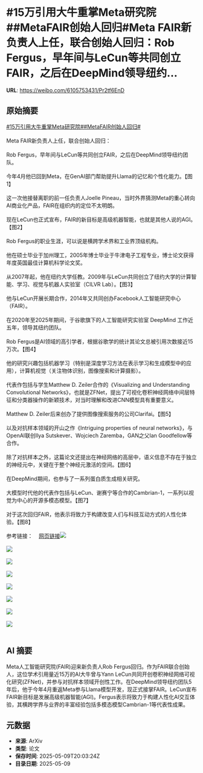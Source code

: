 # #15万引用大牛重掌Meta研究院##MetaFAIR创始人回归#Meta FAIR新负责人上任，联合创始人回归：Rob Fergus，早年间与LeCun等共同创立FAIR，之后在DeepMind领导纽约...

**URL**: https://weibo.com/6105753431/Pr2tf6EnD

## 原始摘要

<a href="https://m.weibo.cn/search?containerid=231522type%3D1%26t%3D10%26q%3D%2315%E4%B8%87%E5%BC%95%E7%94%A8%E5%A4%A7%E7%89%9B%E9%87%8D%E6%8E%8CMeta%E7%A0%94%E7%A9%B6%E9%99%A2%23&amp;extparam=%2315%E4%B8%87%E5%BC%95%E7%94%A8%E5%A4%A7%E7%89%9B%E9%87%8D%E6%8E%8CMeta%E7%A0%94%E7%A9%B6%E9%99%A2%23" data-hide=""><span class="surl-text">#15万引用大牛重掌Meta研究院#</span></a><a href="https://m.weibo.cn/search?containerid=231522type%3D1%26t%3D10%26q%3D%23MetaFAIR%E5%88%9B%E5%A7%8B%E4%BA%BA%E5%9B%9E%E5%BD%92%23&amp;extparam=%23MetaFAIR%E5%88%9B%E5%A7%8B%E4%BA%BA%E5%9B%9E%E5%BD%92%23" data-hide=""><span class="surl-text">#MetaFAIR创始人回归#</span></a><br><br>Meta FAIR新负责人上任，联合创始人回归：<br><br>Rob Fergus，早年间与LeCun等共同创立FAIR，之后在DeepMind领导纽约团队。<br><br>今年4月他已回到Meta，在GenAI部门帮助提升Llama的记忆和个性化能力。【图1】<br><br>这一次他接替离职的前一任负责人Joelle Pineau，当时外界猜测Meta的重心转向AI商业化产品，FAIR在组织内的定位不太明朗。<br><br>现在LeCun也正式宣布，FAIR的新目标是高级机器智能，也就是其他人说的AGI。【图2】<br><br>Rob Fergus的职业生涯，可以说是横跨学术界和工业界顶级机构。<br><br>他在硕士毕业于加州理工，2005年博士毕业于牛津电子工程专业，博士论文获得年度英国最佳计算机科学论文奖。<br><br>从2007年起，他在纽约大学任教。2009年与LeCun共同创立了纽约大学的计算智能、学习、视觉与机器人实验室（CILVR Lab）。【图3】<br><br>他与LeCun开展长期合作，2014年又共同创办Facebook人工智能研究中心（FAIR）。<br><br>在2020年至2025年期间，于谷歌旗下的人工智能研究实验室 DeepMind 工作近五年，领导其纽约团队。<br><br>Rob Fergus是AI领域的高引学者，根据谷歌学的统计其论文总被引用次数接近15万次。【图4】<br><br>他的研究兴趣包括机器学习（特别是深度学习方法在表示学习和生成模型中的应用），计算机视觉（关注物体识别，图像搜索和计算摄影）。<br><br>代表作包括与学生Matthew D. Zeiler合作的《Visualizing and Understanding Convolutional Networks》，也就是ZFNet，提出了可视化卷积神经网络中间层特征和分类器操作的新颖技术，对当时理解和改进CNN模型具有重要意义。<br><br>Matthew D. Zeiler后来创办了提供图像搜索服务的公司Clarifai。【图5】<br><br>以及对抗样本领域的开山之作《Intriguing properties of neural networks》，与OpenAI联创Ilya Sutskever、Wojciech Zaremba，GAN之父Ian Goodfellow等合作。<br><br>除了对抗样本之外，这篇论文还提出在神经网络的高层中，语义信息不存在于独立的神经元中，关键在于整个神经元激活的空间。【图6】<br><br>在DeepMind期间，也参与了一系列蛋白质生成相关研究。<br><br>大模型时代他的代表作包括与LeCun、谢赛宁等合作的Cambrian-1，一系列以视觉为中心的开源多模态模型。【图7】<br><br>对于这次回归FAIR，他表示将致力于构建改变人们与科技互动方式的人性化体验。【图8】<br><br>参考链接：<a href="https://weibo.cn/sinaurl?u=https%3A%2F%2Fwww.linkedin.com%2Fposts%2Frob-fergus-057808364_excited-to-share-the-news-that-im-taking-activity-7326262041453707483-f_O9%2F" data-hide=""><span class="url-icon"><img style="width: 1rem;height: 1rem" src="https://h5.sinaimg.cn/upload/2015/09/25/3/timeline_card_small_web_default.png" referrerpolicy="no-referrer"></span><span class="surl-text">网页链接</span></a><img style="" src="https://tvax2.sinaimg.cn/large/006Fd7o3gy1i19cxvmzn0j30zk0chdmt.jpg" referrerpolicy="no-referrer"><br><br><img style="" src="https://tvax1.sinaimg.cn/large/006Fd7o3gy1i19cxw3fmcj30zk0don2t.jpg" referrerpolicy="no-referrer"><br><br><img style="" src="https://tvax4.sinaimg.cn/large/006Fd7o3gy1i19cxvpjw6j30k00u618e.jpg" referrerpolicy="no-referrer"><br><br><img style="" src="https://tvax4.sinaimg.cn/large/006Fd7o3gy1i19cxwbeobj30zk0eejxi.jpg" referrerpolicy="no-referrer"><br><br><img style="" src="https://tvax2.sinaimg.cn/large/006Fd7o3gy1i19cxv9ejkj30zk0bstay.jpg" referrerpolicy="no-referrer"><br><br><img style="" src="https://tvax4.sinaimg.cn/large/006Fd7o3gy1i19cxwivslj30zk0fs0vv.jpg" referrerpolicy="no-referrer"><br><br><img style="" src="https://tvax1.sinaimg.cn/large/006Fd7o3gy1i19cxwi18rj30zk0fetca.jpg" referrerpolicy="no-referrer"><br><br><img style="" src="https://tvax3.sinaimg.cn/large/006Fd7o3gy1i19cxx82h6j30zk0ef0yy.jpg" referrerpolicy="no-referrer"><br><br>

## AI 摘要

Meta人工智能研究院(FAIR)迎来新负责人Rob Fergus回归。作为FAIR联合创始人，这位学术引用量近15万的AI大牛曾与Yann LeCun共同开创卷积神经网络可视化研究(ZFNet)，并参与对抗样本领域开创性工作。在DeepMind领导纽约团队5年后，他于今年4月重返Meta参与Llama模型开发，现正式接掌FAIR。LeCun宣布FAIR新目标是发展高级机器智能(AGI)。Fergus表示将致力于构建人性化AI交互体验，其横跨学界与业界的丰富经验包括多模态模型Cambrian-1等代表性成果。

## 元数据

- **来源**: ArXiv
- **类型**: 论文
- **保存时间**: 2025-05-09T20:03:24Z
- **目录日期**: 2025-05-09
